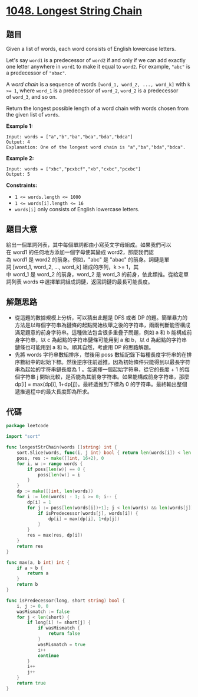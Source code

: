 # [1048. Longest String Chain](https://leetcode.com/problems/longest-string-chain/)


## 題目

Given a list of words, each word consists of English lowercase letters.

Let's say `word1` is a predecessor of `word2` if and only if we can add exactly one letter anywhere in `word1` to make it equal to `word2`. For example, `"abc"` is a predecessor of `"abac"`.

A *word chain* is a sequence of words `[word_1, word_2, ..., word_k]` with `k >= 1`, where `word_1` is a predecessor of `word_2`, `word_2` is a predecessor of `word_3`, and so on.

Return the longest possible length of a word chain with words chosen from the given list of `words`.

**Example 1:**

```
Input: words = ["a","b","ba","bca","bda","bdca"]
Output: 4
Explanation: One of the longest word chain is "a","ba","bda","bdca".
```

**Example 2:**

```
Input: words = ["xbc","pcxbcf","xb","cxbc","pcxbc"]
Output: 5
```

**Constraints:**

- `1 <= words.length <= 1000`
- `1 <= words[i].length <= 16`
- `words[i]` only consists of English lowercase letters.

## 題目大意

給出一個單詞列表，其中每個單詞都由小寫英文字母組成。如果我們可以在 word1 的任何地方添加一個字母使其變成 word2，那麼我們認為 word1 是 word2 的前身。例如，"abc" 是 "abac" 的前身。詞鏈是單詞 [word_1, word_2, ..., word_k] 組成的序列，k >= 1，其中 word_1 是 word_2 的前身，word_2 是 word_3 的前身，依此類推。從給定單詞列表 words 中選擇單詞組成詞鏈，返回詞鏈的最長可能長度。

## 解題思路

- 從這題的數據規模上分析，可以猜出此題是 DFS 或者 DP 的題。簡單暴力的方法是以每個字符串為鏈條的起點開始枚舉之後的字符串，兩兩判斷能否構成滿足題意的前身字符串。這種做法包含很多重疊子問題，例如 a 和 b 能構成前身字符串，以 c 為起點的字符串鏈條可能用到 a 和 b，以 d 為起點的字符串鏈條也可能用到 a 和 b。順其自然，考慮用 DP 的思路解題。
- 先將 words 字符串數組排序，然後用 poss 數組記錄下每種長度字符串的在排序數組中的起始下標。然後逆序往前遞推。因為初始條件只能得到以最長字符串為起始的字符串鏈長度為 1 。每選擇一個起始字符串，從它的長度 + 1 的每個字符串 j 開始比較，是否能為其前身字符串。如果能構成前身字符串，那麼 dp[i] = max(dp[i], 1+dp[j])。最終遞推到下標為 0 的字符串。最終輸出整個遞推過程中的最大長度即為所求。

## 代碼

```go
package leetcode

import "sort"

func longestStrChain(words []string) int {
	sort.Slice(words, func(i, j int) bool { return len(words[i]) < len(words[j]) })
	poss, res := make([]int, 16+2), 0
	for i, w := range words {
		if poss[len(w)] == 0 {
			poss[len(w)] = i
		}
	}
	dp := make([]int, len(words))
	for i := len(words) - 1; i >= 0; i-- {
		dp[i] = 1
		for j := poss[len(words[i])+1]; j < len(words) && len(words[j]) == len(words[i])+1; j++ {
			if isPredecessor(words[j], words[i]) {
				dp[i] = max(dp[i], 1+dp[j])
			}
		}
		res = max(res, dp[i])
	}
	return res
}

func max(a, b int) int {
	if a > b {
		return a
	}
	return b
}

func isPredecessor(long, short string) bool {
	i, j := 0, 0
	wasMismatch := false
	for j < len(short) {
		if long[i] != short[j] {
			if wasMismatch {
				return false
			}
			wasMismatch = true
			i++
			continue
		}
		i++
		j++
	}
	return true
}
```